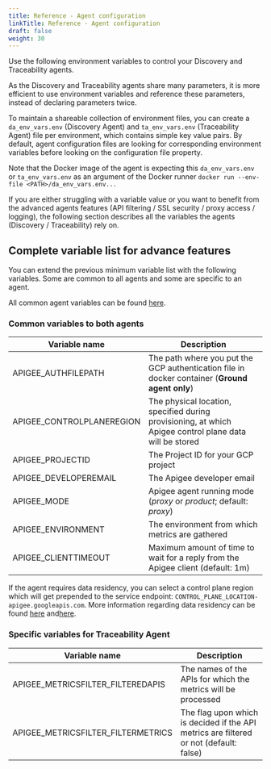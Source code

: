 ```yaml
---
title: Reference - Agent configuration
linkTitle: Reference - Agent configuration
draft: false
weight: 30
---
```

Use the following environment variables to control your Discovery and Traceability agents.

As the Discovery and Traceability agents share many parameters, it is more efficient to use environment variables and reference these parameters, instead of declaring parameters twice.

To maintain a shareable collection of environment files, you can create a `da_env_vars.env` (Discovery Agent) and `ta_env_vars.env` (Traceability Agent) file per environment, which contains simple key value pairs.  By default, agent configuration files are looking for corresponding environment variables before looking on the configuration file property.

Note that the Docker image of the agent is expecting this `da_env_vars.env` or `ta_env_vars.env` as an argument of the Docker runner `docker run --env-file <PATH>/da_env_vars.env...`

If you are either struggling with a variable value or you want to benefit from the advanced agents features (API filtering / SSL security / proxy access / logging), the following section describes all the variables the agents (Discovery / Traceability) rely on.

## Complete variable list for advance features

You can extend the previous minimum variable list with the following variables. Some are common to all agents and some are specific to an agent.

All common agent variables can be found [here](/docs/connect_manage_environ/connected_agent_common_reference/agent-variables#agent-variables).

### Common variables to both agents

| Variable name             | Description                                                                                             |
|---------------------------|---------------------------------------------------------------------------------------------------------|
| APIGEE_AUTHFILEPATH       | The path where you put the GCP authentication file in docker container (**Ground agent only**)          |
| APIGEE_CONTROLPLANEREGION | The physical location, specified during provisioning, at which Apigee control plane data will be stored |
| APIGEE_PROJECTID          | The Project ID for your GCP project                                                                     |
| APIGEE_DEVELOPEREMAIL     | The Apigee developer email                                                                              |
| APIGEE_MODE               | Apigee agent running mode (*proxy* or *product*; default: *proxy*)                                      |
| APIGEE_ENVIRONMENT        | The environment from which metrics are gathered                                                         |
| APIGEE_CLIENTTIMEOUT      | Maximum amount of time to wait for a reply from the Apigee client (default: 1m)                         |

If the agent requires data residency, you can select a control plane region which will get prepended to the service endpoint: `CONTROL_PLANE_LOCATION-apigee.googleapis.com`. More information regarding data residency can be found [here](https://cloud.google.com/apigee/docs/api-platform/get-started/drz-concepts#data-residency-service-endpoint) and[here](https://cloud.google.com/apigee/docs/locations).

### Specific variables for Traceability Agent

| Variable name                      | Description                                                                            |
|------------------------------------|----------------------------------------------------------------------------------------|
| APIGEE_METRICSFILTER_FILTEREDAPIS  | The names of the APIs for which the metrics will be processed                          |
| APIGEE_METRICSFILTER_FILTERMETRICS | The flag upon which is decided if the API metrics are filtered or not (default: false) |
